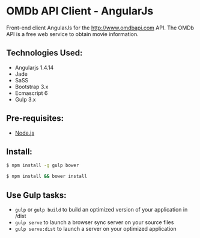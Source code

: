 # OMDb API Client - AngularJs

Front-end client AngularJs for the http://www.omdbapi.com API. The OMDb API is a free web service to obtain movie information.

## Technologies Used:

- Angularjs 1.4.14
- Jade 
- SaSS 
- Bootstrap 3.x
- Ecmascript 6
- Gulp 3.x

## Pre-requisites:
- [Node.js](https://nodejs.org/es/)

## Install:

```bash
$ npm install -g gulp bower
```

```bash
$ npm install && bower install
```
## Use Gulp tasks:
- `gulp` or `gulp build` to build an optimized version of your application in /dist
- `gulp serve` to launch a browser sync server on your source files
- `gulp serve:dist` to launch a server on your optimized application